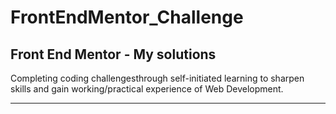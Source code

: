 # FrontEndMentor_Challenge
Front End Mentor - My solutions
---

Completing coding challengesthrough self-initiated learning to sharpen
skills and gain working/practical experience of Web Development.

---
